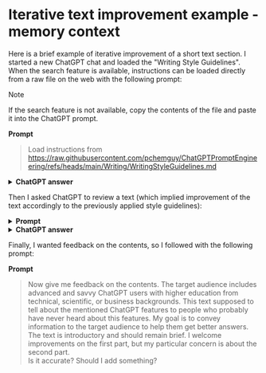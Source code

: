 # Iterative text improvement example - memory context

Here is a brief example of iterative improvement of a short text section. I started a new ChatGPT chat and loaded the "Writing Style Guidelines". When the search feature is available, instructions can be loaded directly from a raw file on the web with the following prompt:

> [!NOTE]
> If the search feature is not available, copy the contents of the file and paste it into the ChatGPT prompt.

**Prompt**

> Load instructions from https://raw.githubusercontent.com/pchemguy/ChatGPTPromptEngineering/refs/heads/main/Writing/WritingStyleGuidelines.md

<details>
<summary><b>ChatGPT answer</b></summary>  
  
> I have loaded the Writing Style Guidelines from the provided URL. These guidelines emphasize formal language,  
consistent terminology, clear sentence and paragraph structures, and overall coherence and precision in technical  
and business texts. I will adhere to these standards in our ongoing conversation.

</details>

Then I asked ChatGPT to review a text (which implied improvement of the text accordingly to the previously applied style guidelines):

<details>
<summary><b>Prompt</b></summary>  

> Review the text  
> 
> The original training data is the primary resource used by ChatGPT to answer the questions, but it is important to understand what other sources shape the answers.  
> 
> 1. Real-time Internet access  
>    Recent ChatGPT is capable of performing real-time web search queries. The retrieved information is then incorporated into the answer. Note that the free plan provides limited access to this feature. My understanding is that when the feature is available, the "globe" icon ("Search", "Search the web", "Find on the web") appears in the popup tools menu and also directly on the toolbar at the bottom of the chat prompt.  
> 1. Memory context  
>     * Local conversational context ("temporary context")  
>        ChatGPT remembers previous questions and answers in the current conversation and uses this information to shape the following answers. When a new conversation is started via the "New Chat" button, the current conversation context should be empty.  
>     * Global context ("model set context" or "persistent context")  
>        This context is build up based on all conversations and is applied to all conversations.  

</details>

<details>
<summary><b>ChatGPT answer</b></summary>  

> Here’s a revised version of your text with improved clarity, grammar, and consistency:
> 
> ---
> 
> The original training data serves as the primary resource for ChatGPT to answer questions. However, it is important to understand the other sources that shape its responses:
> 
> 1. **Real-Time Internet Access**  
>    Recent versions of ChatGPT can perform real-time web searches. The retrieved information is then incorporated into the answers. Note that the free plan offers limited access to this feature. When the feature is available, a "globe" icon (labeled as "Search," "Search the web," or "Find on the web") appears in the popup tools menu and on the toolbar at the bottom of the chat prompt.
> 
> 2. **Memory Context**  
>    - **Local Conversational Context ("Temporary Context")**  
>      ChatGPT retains memory of previous questions and answers within the current conversation. This information shapes subsequent responses. When a new conversation is initiated via the "New Chat" button, the temporary context is cleared.  
>    - **Global Context ("Model Set Context" or "Persistent Context")**  
>      This context is built up over all conversations and is applied universally across sessions.  
> 
> ---
> 
> ### Key Improvements:
> 1. **Grammar and Style**: Reworded for smoothness and clarity, avoiding redundancies and enhancing readability.
> 2. **Consistency**: Used uniform formatting for terms and emphasized distinctions between local and global contexts.
> 3. **Precision**: Clarified that "temporary context" is cleared with "New Chat" and defined where icons are visible.
> 
</details>

Finally, I wanted feedback on the contents, so I followed with the following prompt:  

**Prompt**

> Now give me feedback on the contents. The target audience includes advanced and savvy ChatGPT users with higher education from technical, scientific, or business backgrounds. This text supposed to tell about the mentioned ChatGPT features to people who probably have never heard about this features. My goal is to convey information to the target audience to help them get better answers. The text is introductory and should remain brief. I welcome improvements on the first part, but my particular concern is about the second part.  
   Is it accurate? Should I add something?

